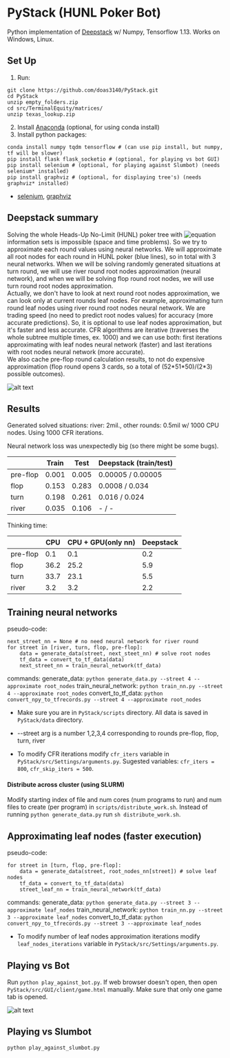 # PyStack (HUNL Poker Bot)

Python implementation of [Deepstack](https://www.deepstack.ai/) w/ Numpy, Tensorflow 1.13. Works on Windows, Linux.

## Set Up
1) Run:
```
git clone https://github.com/doas3140/PyStack.git
cd PyStack
unzip empty_folders.zip
cd src/TerminalEquity/matrices/
unzip texas_lookup.zip
```
2) Install [Anaconda](https://www.anaconda.com/) (optional, for using conda install)
3) Install python packages:
```
conda install numpy tqdm tensorflow # (can use pip install, but numpy, tf will be slower)
pip install flask flask_socketio # (optional, for playing vs bot GUI)
pip install selenium # (optional, for playing against Slumbot) (needs selenium* installed)
pip install graphviz # (optional, for displaying tree's) (needs graphviz* installed)
```
 * [selenium](https://www.seleniumhq.org/), [graphviz](https://www.graphviz.org/)

## Deepstack summary

Solving the whole Heads-Up No-Limit (HUNL) poker tree with ![equation](https://latex.codecogs.com/gif.latex?10^{160}) information sets is impossible (space and time problems). So we try to approximate each round values using neural networks. We will approximate all root nodes for each round in HUNL poker (blue lines), so in total with 3 neural networks. When we will be solving randomly generated situations at turn round, we will use river round root nodes approximation (neural network), and when we will be solving flop round root nodes, we will use turn round root nodes approximation.  
Actually, we don't have to look at next round root nodes approximation, we can look only at current rounds leaf nodes. For example, approximating turn round leaf nodes using river round root nodes neural network. We are trading speed (no need to predict root nodes values) for accuracy (more accurate predictions). So, it is optional to use leaf nodes approximation, but it's faster and less accurate. CFR algorithms are iterative (traverses the whole subtree multiple times, ex. 1000) and we can use both: first iterations approximating with leaf nodes neural network (faster) and last iterations with root nodes neural network (more accurate).  
We also cache pre-flop round calculation results, to not do expensive approximation (flop round opens 3 cards, so a total of (52\*51\*50)/(2\*3) possible outcomes).

![alt text](https://raw.githubusercontent.com/doas3140/PyStack/texas-holdem/docs/img/tree-overview.png "Tree Overview")

## Results

Generated solved situations: river: 2mil., other rounds: 0.5mil w/ 1000 CPU nodes. Using 1000 CFR iterations.

Neural network loss was unexpectedly big (so there might be some bugs).

|          | Train | Test  | Deepstack (train/test) |
| -------- | ----- | ----- | ---------------------- |
| pre-flop | 0.001 | 0.005 | 0.00005 / 0.00005        |
| flop     | 0.153 | 0.283 | 0.0008 / 0.034          |
| turn     | 0.198 | 0.261 | 0.016  / 0.024          |
| river    | 0.035 | 0.106 | -      / -             |

Thinking time:

|          | CPU  | CPU + GPU(only nn)  | Deepstack |
| -------- | ---- | ---------- | --------- |
| pre-flop | 0.1  | 0.1        | 0.2       |
| flop     | 36.2 | 25.2       | 5.9       |
| turn     | 33.7 | 23.1       | 5.5       |
| river    | 3.2  | 3.2        | 2.2       |

## Training neural networks

pseudo-code:
```
next_street_nn = None # no need neural network for river round
for street in [river, turn, flop, pre-flop]:
    data = generate_data(street, next_steet_nn) # solve root nodes
    tf_data = convert_to_tf_data(data)
    next_street_nn = train_neural_network(tf_data)
```
commands:
generate_data: `python generate_data.py --street 4 --approximate root_nodes`
train_neural_network: `python train_nn.py --street 4 --approximate root_nodes`
convert_to_tf_data: `python convert_npy_to_tfrecords.py --street 4 --approximate root_nodes`

* Make sure you are in `PyStack/scripts` directory. All data is saved in `PyStack/data` directory.

* --street arg is a number 1,2,3,4 corresponding to rounds pre-flop, flop, turn, river

* To modify CFR iterations modify `cfr_iters` variable in  `PyStack/src/Settings/arguments.py`. Sugested variables: `cfr_iters = 800`, `cfr_skip_iters = 500`.

#### Distribute across cluster (using SLURM)

Modify starting index of file and num cores (num programs to run) and num files to create (per program) in `scripts/distribute_work.sh`. Instead of running `python generate_data.py` run `sh distribute_work.sh`.

## Approximating leaf nodes (faster execution)
pseudo-code:
```
for street in [turn, flop, pre-flop]:
    data = generate_data(street, root_nodes_nn[street]) # solve leaf nodes
    tf_data = convert_to_tf_data(data)
    street_leaf_nn = train_neural_network(tf_data)
```
commands:
generate_data: `python generate_data.py --street 3 --approximate leaf_nodes`
train_neural_network: `python train_nn.py --street 3 --approximate leaf_nodes`
convert_to_tf_data: `python convert_npy_to_tfrecords.py --street 3 --approximate leaf_nodes`

* To modify number of leaf nodes approximation iterations modify `leaf_nodes_iterations` variable in  `PyStack/src/Settings/arguments.py`.

## Playing vs Bot

Run `python play_against_bot.py`. If web browser doesn't open, then open `PyStack/src/GUI/client/game.html` manually. Make sure that only one game tab is opened.

![alt text](https://raw.githubusercontent.com/doas3140/PyStack/texas-holdem/docs/img/gui.png "GUI")

## Playing vs Slumbot

`python play_against_slumbot.py`


